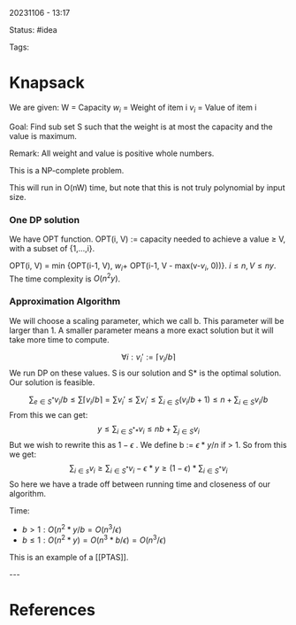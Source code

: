 20231106 - 13:17

Status: #idea

Tags:

# Knapsack
We are given: 
W = Capacity
$w_i$ = Weight of item i
$v_i$ = Value of item i

Goal: Find sub set S such that the weight is at most the capacity and the value is maximum. 

Remark: All weight and value is positive whole numbers. 

This is a NP-complete problem. 

This will run in O(nW) time, but note that this is not truly polynomial by input size. 

### One DP solution
We have OPT function. OPT(i, V) := capacity needed to achieve a value $\geq$ V, with a subset of {1,...,i}.

OPT(i, V) = min {OPT(i-1, V), $w_i$+ OPT(i-1, V - max(v-$v_i$, 0))}. $i \leq n, V \leq ny$. The time complexity is $O(n^2y)$. 

### Approximation Algorithm
We will choose a scaling parameter, which we call b. This parameter will be larger than 1. A smaller parameter means a more exact solution but it will take more time to compute. 

$$\forall i: v_i' := \lceil{v_i/b}\rceil$$We run DP on these values. S is our solution and S* is the optimal solution. Our solution is feasible. 

$$\sum_{e \in S^*}v_i / b \leq \sum \lceil v_i/b \rceil = \sum v_i' \leq \sum  v_i' \leq \sum_{i \in S}(v_i/b + 1) \leq n + \sum_{i \in S}v_i/b$$
From this we can get: $$y \leq\sum_{i \in S^**}v_i \leq nb + \sum_{j \in S}v_i$$
But we wish to rewrite this as  $1 - \epsilon$ . We define b := $\epsilon*y / n$ if > 1. So from this we get: $$\sum_{i \in s} v_i \geq \sum_{i \in S^*} v_i - \epsilon*y \geq (1-\epsilon) * \sum_{i \in S^*} v_i$$
So here we have a trade off between running time and closeness of our algorithm. 

Time: 
* $b > 1 : O(n^2* y/b = O(n^3/\epsilon)$
* $b \leq 1: O(n^2*y)=O(n^3*b/\epsilon)=O(n^3/\epsilon)$

This is an example of a [[PTAS]]. 


\-\-\-
# References